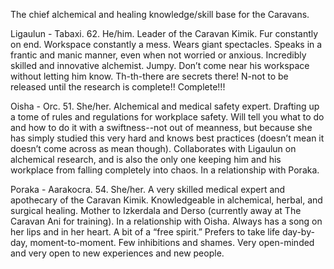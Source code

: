 The chief alchemical and healing knowledge/skill base for the Caravans.

Ligaulun - Tabaxi. 62. He/him. Leader of the Caravan Kimik. Fur constantly on end. Workspace constantly a mess. Wears giant spectacles. Speaks in a frantic and manic manner, even when not worried or anxious. Incredibly skilled and innovative alchemist. Jumpy. Don’t come near his workspace without letting him know. Th-th-there are secrets there! N-not to be released until the research is complete!! Complete!!!

  

Oisha - Orc. 51. She/her. Alchemical and medical safety expert. Drafting up a tome of rules and regulations for workplace safety. Will tell you what to do and how to do it with a swiftness--not out of meanness, but because she has simply studied this very hard and knows best practices (doesn’t mean it doesn’t come across as mean though). Collaborates with Ligaulun on alchemical research, and is also the only one keeping him and his workplace from falling completely into chaos. In a relationship with Poraka.

  

Poraka - Aarakocra. 54. She/her. A very skilled medical expert and apothecary of the Caravan Kimik. Knowledgeable in alchemical, herbal, and surgical healing. Mother to Izkerdala and Derso (currently away at The Caravan Ani for training). In a relationship with Oisha. Always has a song on her lips and in her heart. A bit of a “free spirit.” Prefers to take life day-by-day, moment-to-moment. Few inhibitions and shames. Very open-minded and very open to new experiences and new people.